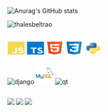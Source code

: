 ![Anurag's GitHub stats](https://github-readme-stats.vercel.app/api?username=ThalesBeltrao&show_icons=true&theme=dracula)

<p><img alinhar="left" src="https://github-readme-stats.vercel.app/api/top-langs?username=thalesbeltrao&show_icons=true&locale=en&layout=compact" alt="thalesbeltrao" /></p>




<div style="display: inline_block"><br>
  <img align="center" alt="Rafa-Js" height="30" width="40" src="https://raw.githubusercontent.com/devicons/devicon/master/icons/javascript/javascript-plain.svg">
  <img align="center" alt="Rafa-Ts" height="30" width="40" src="https://raw.githubusercontent.com/devicons/devicon/master/icons/typescript/typescript-plain.svg">
  <img align="center" alt="Rafa-HTML" height="30" width="40" src="https://raw.githubusercontent.com/devicons/devicon/master/icons/html5/html5-original.svg">
  <img align="center" alt="Rafa-CSS" height="30" width="40" src="https://raw.githubusercontent.com/devicons/devicon/master/icons/css3/css3-original.svg">
  <img align="center" alt="Rafa-Python" height="30" width="40" src="https://raw.githubusercontent.com/devicons/devicon/master/icons/python/python-original.svg"><br><br>
  <img src="https://cdn.worldvectorlogo.com/logos/django.svg" alt="django" width="40" height="30"/> 
  <img src="https://raw.githubusercontent.com/devicons/devicon/master/icons/mysql/mysql-original-wordmark.svg" alt= "mysql" width="40" height="50"/>
  <img src="https://upload.wikimedia.org/wikipedia/commons/0/0b/Qt_logo_2016.svg" alt="qt" width="40 " height="40"/>

</div>
  
  ##
 
<div> 
  <a href="https://instagram.com/rafaballerini" target="_blank"><img src="https://img.shields.io/badge/-Instagram-%23E4405F?style=for-the-badge&logo=instagram&logoColor=white" target="_blank"></a>
  <a href = "mailto:contatorafaballerini@gmail.com"><img src="https://img.shields.io/badge/-Gmail-%23333?style=for-the-badge&logo=gmail&logoColor=white" target="_blank"></a>
  <a href="https://www.linkedin.com/in/rafaella-ballerini-45875016a" target="_blank"><img src="https://img.shields.io/badge/-LinkedIn-%230077B5?style=for-the-badge&logo=linkedin&logoColor=white" target="_blank"></a> 
  
</div>
